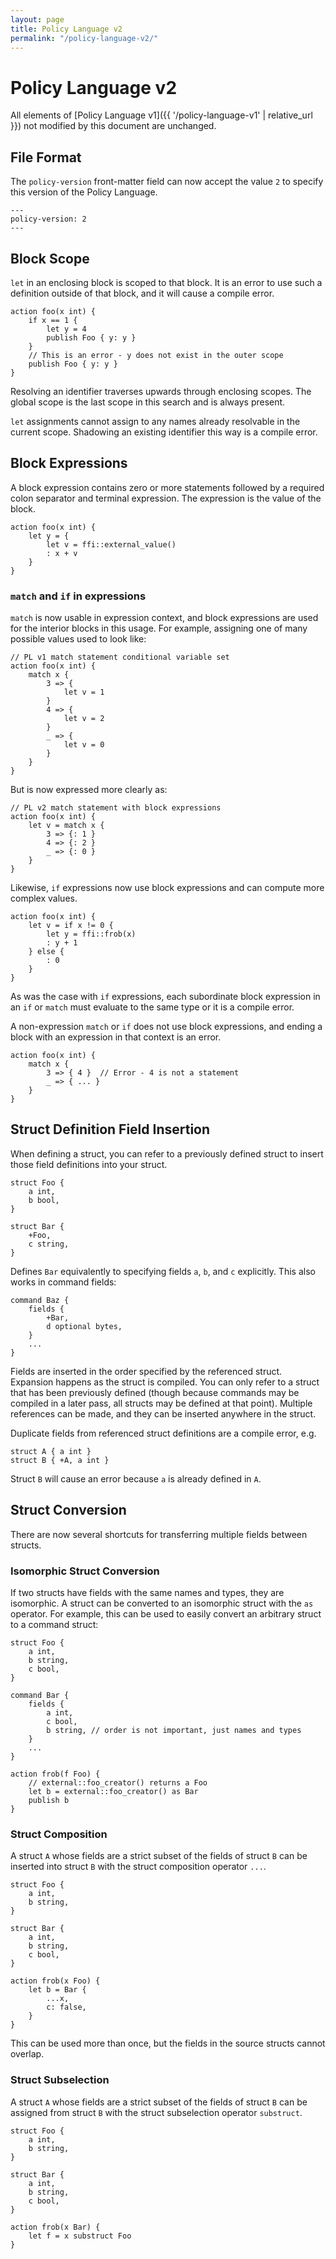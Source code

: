 ```yaml
---
layout: page
title: Policy Language v2
permalink: "/policy-language-v2/"
---
```


# Policy Language v2

All elements of [Policy Language v1]({{ '/policy-language-v1' | relative_url }}) not modified by this document are unchanged.

## File Format

The `policy-version` front-matter field can now accept the value `2` to specify
this version of the Policy Language.

```
---
policy-version: 2
---
```

## Block Scope

`let` in an enclosing block is scoped to that block. It is an error to
use such a definition outside of that block, and it will cause a compile
error.

```
action foo(x int) {
    if x == 1 {
        let y = 4
        publish Foo { y: y }
    }
    // This is an error - y does not exist in the outer scope
    publish Foo { y: y }
}
```

Resolving an identifier traverses upwards through enclosing scopes. The
global scope is the last scope in this search and is always present.

`let` assignments cannot assign to any names already resolvable in the
current scope. Shadowing an existing identifier this way is a compile
error.

## Block Expressions

A block expression contains zero or more statements followed by a
required colon separator and terminal expression. The expression is the
value of the block.

```
action foo(x int) {
    let y = {
        let v = ffi::external_value()
        : x + v
    }
}
```

### `match` and `if` in expressions

`match` is now usable in expression context, and block expressions are
used for the interior blocks in this usage. For example, assigning one
of many possible values used to look like:

```
// PL v1 match statement conditional variable set
action foo(x int) {
    match x {
        3 => {
            let v = 1
        }
        4 => {
            let v = 2
        }
        _ => {
            let v = 0
        }
    }
}
```

But is now expressed more clearly as:

```
// PL v2 match statement with block expressions
action foo(x int) {
    let v = match x {
        3 => {: 1 }
        4 => {: 2 }
        _ => {: 0 }
    }
}
```

Likewise, `if` expressions now use block expressions and can compute
more complex values.

```
action foo(x int) {
    let v = if x != 0 {
        let y = ffi::frob(x)
        : y + 1
    } else {
        : 0
    }
}
```

As was the case with `if` expressions, each subordinate block expression
in an `if` or `match` must evaluate to the same type or it is a compile
error.

A non-expression `match` or `if` does not use block expressions, and ending a block with an
expression in that context is an error.

```
action foo(x int) {
    match x {
        3 => { 4 }  // Error - 4 is not a statement
        _ => { ... }
    }
}
```

## Struct Definition Field Insertion

When defining a struct, you can refer to a previously defined struct to
insert those field definitions into your struct.

```
struct Foo {
    a int,
    b bool,
}

struct Bar {
    +Foo,
    c string,
}
```

Defines `Bar` equivalently to specifying fields `a`, `b`, and `c`
explicitly. This also works in command fields:

```
command Baz {
    fields {
        +Bar,
        d optional bytes,
    }
    ...
}
```

Fields are inserted in the order specified by the referenced struct.
Expansion happens as the struct is compiled. You can only refer to a
struct that has been previously defined (though because commands may be
compiled in a later pass, all structs may be defined at that point).
Multiple references can be made, and they can be inserted anywhere in
the struct.

Duplicate fields from referenced struct definitions are a
compile error, e.g.

```
struct A { a int }
struct B { +A, a int }
```

Struct `B` will cause an error because `a` is already defined in `A`.

## Struct Conversion

There are now several shortcuts for transferring multiple fields between
structs.

### Isomorphic Struct Conversion

If two structs have fields with the same names and types, they are
isomorphic. A struct can be converted to an isomorphic struct with the
`as` operator. For example, this can be used to easily convert an
arbitrary struct to a command struct:

```
struct Foo {
    a int,
    b string,
    c bool,
}

command Bar {
    fields {
        a int,
        c bool,
        b string, // order is not important, just names and types
    }
    ...
}

action frob(f Foo) {
    // external::foo_creator() returns a Foo
    let b = external::foo_creator() as Bar
    publish b
}
```

### Struct Composition

A struct `A` whose fields are a strict subset of the fields of struct
`B` can be inserted into struct `B` with the struct composition operator
`...`.

```
struct Foo {
    a int,
    b string,
}

struct Bar {
    a int,
    b string,
    c bool,
}

action frob(x Foo) {
    let b = Bar {
        ...x,
        c: false,
    }
}
```

This can be used more than once, but the fields in the source structs
cannot overlap.

### Struct Subselection

A struct `A` whose fields are a strict subset of the fields of struct
`B` can be assigned from struct `B` with the struct subselection
operator `substruct`.

```
struct Foo {
    a int,
    b string,
}

struct Bar {
    a int,
    b string,
    c bool,
}

action frob(x Bar) {
    let f = x substruct Foo
}
```
